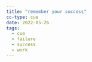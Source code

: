 ```yaml
---
title: "remember your success"
cc-type: cue
date: 2022-05-26
tags:
  - cue
  - failure
  - success
  - work
---
```

